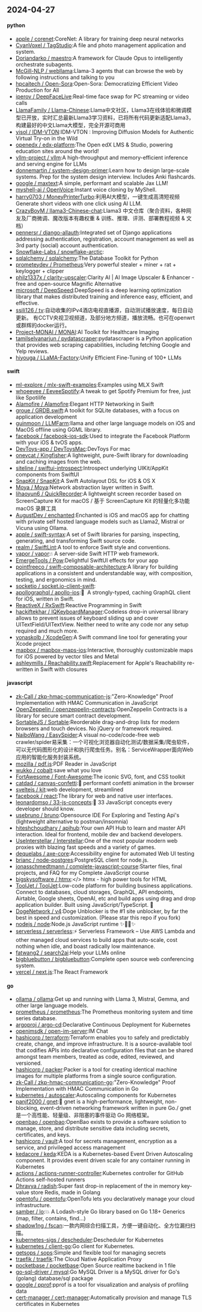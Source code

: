 ## 2024-04-27

#### python
* [apple / corenet](https://github.com/apple/corenet):CoreNet: A library for training deep neural networks
* [CyanVoxel / TagStudio](https://github.com/CyanVoxel/TagStudio):A file and photo management application and system.
* [Doriandarko / maestro](https://github.com/Doriandarko/maestro):A framework for Claude Opus to intelligently orchestrate subagents.
* [McGill-NLP / webllama](https://github.com/McGill-NLP/webllama):Llama-3 agents that can browse the web by following instructions and talking to you
* [hpcaitech / Open-Sora](https://github.com/hpcaitech/Open-Sora):Open-Sora: Democratizing Efficient Video Production for All
* [iperov / DeepFaceLive](https://github.com/iperov/DeepFaceLive):Real-time face swap for PC streaming or video calls
* [LlamaFamily / Llama-Chinese](https://github.com/LlamaFamily/Llama-Chinese):Llama中文社区，Llama3在线体验和微调模型已开放，实时汇总最新Llama3学习资料，已将所有代码更新适配Llama3，构建最好的中文Llama大模型，完全开源可商用
* [yisol / IDM-VTON](https://github.com/yisol/IDM-VTON):IDM-VTON : Improving Diffusion Models for Authentic Virtual Try-on in the Wild
* [openedx / edx-platform](https://github.com/openedx/edx-platform):The Open edX LMS & Studio, powering education sites around the world!
* [vllm-project / vllm](https://github.com/vllm-project/vllm):A high-throughput and memory-efficient inference and serving engine for LLMs
* [donnemartin / system-design-primer](https://github.com/donnemartin/system-design-primer):Learn how to design large-scale systems. Prep for the system design interview. Includes Anki flashcards.
* [google / maxtext](https://github.com/google/maxtext):A simple, performant and scalable Jax LLM!
* [myshell-ai / OpenVoice](https://github.com/myshell-ai/OpenVoice):Instant voice cloning by MyShell.
* [harry0703 / MoneyPrinterTurbo](https://github.com/harry0703/MoneyPrinterTurbo):利用AI大模型，一键生成高清短视频 Generate short videos with one click using AI LLM.
* [CrazyBoyM / llama3-Chinese-chat](https://github.com/CrazyBoyM/llama3-Chinese-chat):Llama3 中文仓库（聚合资料，各种网友及厂商微调、魔改版本有趣权重 & 训练、推理、评测、部署教程视频 & 文档）
* [pennersr / django-allauth](https://github.com/pennersr/django-allauth):Integrated set of Django applications addressing authentication, registration, account management as well as 3rd party (social) account authentication.
* [Snowflake-Labs / snowflake-arctic](https://github.com/Snowflake-Labs/snowflake-arctic):
* [sqlalchemy / sqlalchemy](https://github.com/sqlalchemy/sqlalchemy):The Database Toolkit for Python
* [prometeydev / Prometheus](https://github.com/prometeydev/Prometheus):Very powerful stealer + miner + rat + keylogger + clipper
* [philz1337x / clarity-upscaler](https://github.com/philz1337x/clarity-upscaler):Clarity AI | AI Image Upscaler & Enhancer - free and open-source Magnific Alternative
* [microsoft / DeepSpeed](https://github.com/microsoft/DeepSpeed):DeepSpeed is a deep learning optimization library that makes distributed training and inference easy, efficient, and effective.
* [ssili126 / tv](https://github.com/ssili126/tv):自动收集的IPv4酒店电视直播源，自动测试播放速度，每日自动更新。 有CCTV央视卫视频道，及部分地方频道，播放流畅。也可在openwrt或群辉的docker运行。
* [Project-MONAI / MONAI](https://github.com/Project-MONAI/MONAI):AI Toolkit for Healthcare Imaging
* [tamilselvanarjun / pydatascraper](https://github.com/tamilselvanarjun/pydatascraper):pydatascraper is a Python application that provides web scraping capabilities, including fetching Google and Yelp reviews.
* [hiyouga / LLaMA-Factory](https://github.com/hiyouga/LLaMA-Factory):Unify Efficient Fine-Tuning of 100+ LLMs

#### swift
* [ml-explore / mlx-swift-examples](https://github.com/ml-explore/mlx-swift-examples):Examples using MLX Swift
* [whoeevee / EeveeSpotify](https://github.com/whoeevee/EeveeSpotify):A tweak to get Spotify Premium for free, just like Spotilife
* [Alamofire / Alamofire](https://github.com/Alamofire/Alamofire):Elegant HTTP Networking in Swift
* [groue / GRDB.swift](https://github.com/groue/GRDB.swift):A toolkit for SQLite databases, with a focus on application development
* [guinmoon / LLMFarm](https://github.com/guinmoon/LLMFarm):llama and other large language models on iOS and MacOS offline using GGML library.
* [facebook / facebook-ios-sdk](https://github.com/facebook/facebook-ios-sdk):Used to integrate the Facebook Platform with your iOS & tvOS apps.
* [DevToys-app / DevToysMac](https://github.com/DevToys-app/DevToysMac):DevToys For mac
* [onevcat / Kingfisher](https://github.com/onevcat/Kingfisher):A lightweight, pure-Swift library for downloading and caching images from the web.
* [siteline / swiftui-introspect](https://github.com/siteline/swiftui-introspect):Introspect underlying UIKit/AppKit components from SwiftUI
* [SnapKit / SnapKit](https://github.com/SnapKit/SnapKit):A Swift Autolayout DSL for iOS & OS X
* [Moya / Moya](https://github.com/Moya/Moya):Network abstraction layer written in Swift.
* [lihaoyun6 / QuickRecorder](https://github.com/lihaoyun6/QuickRecorder):A lightweight screen recorder based on ScreenCapture Kit for macOS / 基于 ScreenCapture Kit 的轻量化多功能 macOS 录屏工具
* [AugustDev / enchanted](https://github.com/AugustDev/enchanted):Enchanted is iOS and macOS app for chatting with private self hosted language models such as Llama2, Mistral or Vicuna using Ollama.
* [apple / swift-syntax](https://github.com/apple/swift-syntax):A set of Swift libraries for parsing, inspecting, generating, and transforming Swift source code.
* [realm / SwiftLint](https://github.com/realm/SwiftLint):A tool to enforce Swift style and conventions.
* [vapor / vapor](https://github.com/vapor/vapor):💧 A server-side Swift HTTP web framework.
* [EmergeTools / Pow](https://github.com/EmergeTools/Pow):Delightful SwiftUI effects for your app
* [pointfreeco / swift-composable-architecture](https://github.com/pointfreeco/swift-composable-architecture):A library for building applications in a consistent and understandable way, with composition, testing, and ergonomics in mind.
* [socketio / socket.io-client-swift](https://github.com/socketio/socket.io-client-swift):
* [apollographql / apollo-ios](https://github.com/apollographql/apollo-ios):📱  A strongly-typed, caching GraphQL client for iOS, written in Swift.
* [ReactiveX / RxSwift](https://github.com/ReactiveX/RxSwift):Reactive Programming in Swift
* [hackiftekhar / IQKeyboardManager](https://github.com/hackiftekhar/IQKeyboardManager):Codeless drop-in universal library allows to prevent issues of keyboard sliding up and cover UITextField/UITextView. Neither need to write any code nor any setup required and much more.
* [yonaskolb / XcodeGen](https://github.com/yonaskolb/XcodeGen):A Swift command line tool for generating your Xcode project
* [mapbox / mapbox-maps-ios](https://github.com/mapbox/mapbox-maps-ios):Interactive, thoroughly customizable maps for iOS powered by vector tiles and Metal
* [ashleymills / Reachability.swift](https://github.com/ashleymills/Reachability.swift):Replacement for Apple's Reachability re-written in Swift with closures

#### javascript
* [zk-Call / zkp-hmac-communication-js](https://github.com/zk-Call/zkp-hmac-communication-js):"Zero-Knowledge" Proof Implementation with HMAC Communication in JavaScript
* [OpenZeppelin / openzeppelin-contracts](https://github.com/OpenZeppelin/openzeppelin-contracts):OpenZeppelin Contracts is a library for secure smart contract development.
* [SortableJS / Sortable](https://github.com/SortableJS/Sortable):Reorderable drag-and-drop lists for modern browsers and touch devices. No jQuery or framework required.
* [NaiboWang / EasySpider](https://github.com/NaiboWang/EasySpider):A visual no-code/code-free web crawler/spider易采集：一个可视化浏览器自动化测试/数据采集/爬虫软件，可以无代码图形化的设计和执行爬虫任务。别名：ServiceWrapper面向Web应用的智能化服务封装系统。
* [mozilla / pdf.js](https://github.com/mozilla/pdf.js):PDF Reader in JavaScript
* [wukko / cobalt](https://github.com/wukko/cobalt):save what you love
* [FortAwesome / Font-Awesome](https://github.com/FortAwesome/Font-Awesome):The iconic SVG, font, and CSS toolkit
* [catdad / canvas-confetti](https://github.com/catdad/canvas-confetti):🎉 performant confetti animation in the browser
* [sveltejs / kit](https://github.com/sveltejs/kit):web development, streamlined
* [facebook / react](https://github.com/facebook/react):The library for web and native user interfaces.
* [leonardomso / 33-js-concepts](https://github.com/leonardomso/33-js-concepts):📜 33 JavaScript concepts every developer should know.
* [usebruno / bruno](https://github.com/usebruno/bruno):Opensource IDE For Exploring and Testing Api's (lightweight alternative to postman/insomnia)
* [hiteshchoudhary / apihub](https://github.com/hiteshchoudhary/apihub):Your own API Hub to learn and master API interaction. Ideal for frontend, mobile dev and backend developers.
* [UseInterstellar / Interstellar](https://github.com/UseInterstellar/Interstellar):One of the most popular modern web proxies with blazing fast speeds and a variety of games.
* [dequelabs / axe-core](https://github.com/dequelabs/axe-core):Accessibility engine for automated Web UI testing
* [brianc / node-postgres](https://github.com/brianc/node-postgres):PostgreSQL client for node.js.
* [jonasschmedtmann / complete-javascript-course](https://github.com/jonasschmedtmann/complete-javascript-course):Starter files, final projects, and FAQ for my Complete JavaScript course
* [bigskysoftware / htmx](https://github.com/bigskysoftware/htmx):</> htmx - high power tools for HTML
* [ToolJet / ToolJet](https://github.com/ToolJet/ToolJet):Low-code platform for building business applications. Connect to databases, cloud storages, GraphQL, API endpoints, Airtable, Google sheets, OpenAI, etc and build apps using drag and drop application builder. Built using JavaScript/TypeScript. 🚀
* [DogeNetwork / v4](https://github.com/DogeNetwork/v4):Doge Unblocker is the #1 site unblocker, by far the best in speed and customization. (Please star this repo if you fork)
* [nodejs / node](https://github.com/nodejs/node):Node.js JavaScript runtime ✨🐢🚀✨
* [serverless / serverless](https://github.com/serverless/serverless):⚡ Serverless Framework – Use AWS Lambda and other managed cloud services to build apps that auto-scale, cost nothing when idle, and boast radically low maintenance.
* [fatwang2 / search2ai](https://github.com/fatwang2/search2ai):Help your LLMs online
* [bigbluebutton / bigbluebutton](https://github.com/bigbluebutton/bigbluebutton):Complete open source web conferencing system.
* [vercel / next.js](https://github.com/vercel/next.js):The React Framework

#### go
* [ollama / ollama](https://github.com/ollama/ollama):Get up and running with Llama 3, Mistral, Gemma, and other large language models.
* [prometheus / prometheus](https://github.com/prometheus/prometheus):The Prometheus monitoring system and time series database.
* [argoproj / argo-cd](https://github.com/argoproj/argo-cd):Declarative Continuous Deployment for Kubernetes
* [openimsdk / open-im-server](https://github.com/openimsdk/open-im-server):IM Chat
* [hashicorp / terraform](https://github.com/hashicorp/terraform):Terraform enables you to safely and predictably create, change, and improve infrastructure. It is a source-available tool that codifies APIs into declarative configuration files that can be shared amongst team members, treated as code, edited, reviewed, and versioned.
* [hashicorp / packer](https://github.com/hashicorp/packer):Packer is a tool for creating identical machine images for multiple platforms from a single source configuration.
* [zk-Call / zkp-hmac-communication-go](https://github.com/zk-Call/zkp-hmac-communication-go):"Zero-Knowledge" Proof Implementation with HMAC Communication in Go
* [kubernetes / autoscaler](https://github.com/kubernetes/autoscaler):Autoscaling components for Kubernetes
* [panjf2000 / gnet](https://github.com/panjf2000/gnet):🚀 gnet is a high-performance, lightweight, non-blocking, event-driven networking framework written in pure Go./ gnet 是一个高性能、轻量级、非阻塞的事件驱动 Go 网络框架。
* [openbao / openbao](https://github.com/openbao/openbao):OpenBao exists to provide a software solution to manage, store, and distribute sensitive data including secrets, certificates, and keys.
* [hashicorp / vault](https://github.com/hashicorp/vault):A tool for secrets management, encryption as a service, and privileged access management
* [kedacore / keda](https://github.com/kedacore/keda):KEDA is a Kubernetes-based Event Driven Autoscaling component. It provides event driven scale for any container running in Kubernetes
* [actions / actions-runner-controller](https://github.com/actions/actions-runner-controller):Kubernetes controller for GitHub Actions self-hosted runners
* [Dhravya / radish](https://github.com/Dhravya/radish):Super fast drop-in replacement of the in memory key-value store Redis, made in Golang
* [opentofu / opentofu](https://github.com/opentofu/opentofu):OpenTofu lets you declaratively manage your cloud infrastructure.
* [samber / lo](https://github.com/samber/lo):💥 A Lodash-style Go library based on Go 1.18+ Generics (map, filter, contains, find...)
* [shadow1ng / fscan](https://github.com/shadow1ng/fscan):一款内网综合扫描工具，方便一键自动化、全方位漏扫扫描。
* [kubernetes-sigs / descheduler](https://github.com/kubernetes-sigs/descheduler):Descheduler for Kubernetes
* [kubernetes / client-go](https://github.com/kubernetes/client-go):Go client for Kubernetes.
* [getsops / sops](https://github.com/getsops/sops):Simple and flexible tool for managing secrets
* [traefik / traefik](https://github.com/traefik/traefik):The Cloud Native Application Proxy
* [pocketbase / pocketbase](https://github.com/pocketbase/pocketbase):Open Source realtime backend in 1 file
* [go-sql-driver / mysql](https://github.com/go-sql-driver/mysql):Go MySQL Driver is a MySQL driver for Go's (golang) database/sql package
* [google / pprof](https://github.com/google/pprof):pprof is a tool for visualization and analysis of profiling data
* [cert-manager / cert-manager](https://github.com/cert-manager/cert-manager):Automatically provision and manage TLS certificates in Kubernetes
